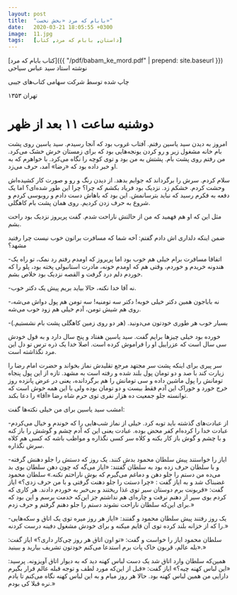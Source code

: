 ```yaml
---
layout: post
title:  "بابام که مرد «بخش نخست»"
date:   2020-03-21 18:05:55 +0300
image:  11.jpg
tags:   [داستان, بابام که مرد, کتاب]
---
```


[کتاب بابام که مرد]({{ "/pdf/babam_ke_mord.pdf" | prepend: site.baseurl }}) نوشته استاد سید عباس سیاحی

چاپ شده توسط شرکت سهامی کتاب‌های جیبی

تهران ۱۳۵۳

# دوشنبه ساعت ۱۱ بعد از ظهر

امروز به دیدن سید یاسین رفتم. آفتاب غروب بود که آنجا رسیدم. سید یاسین روی پشت بام خانه مشغول زیر و رو کردن یونجه‌هایی بود که برای زمستان خرش خشک می‌کرد. من رفتم روی پشت بام. پشتش به من بود و توی کوچه را نگاه می‌کرد. با خواهرم که به او خبر داده بود که «رضا» آمد، حرف می‌زد.

سلام کردم. سرش را برگرداند که جوابم بدهد. از دیدن رنگ و رو و صورت کار کشیده‌اش وحشت کردم. خشکم زد. نزدیک بود فریاد بکشم که چرا؟ چرا این طور شده‌ای؟ اما یک دفعه به فکرم رسید که نباید بترسانمش. این بود که باهاش دست دادم و روبوسی کردم و شروع به حرف زدن کردیم. روی همان پشت بام کاهگلی.

مثل این که او هم فهمید که من از حالتش ناراحت شدم. گفت پریروز نزدیک بود راحت بشم.

ضمن اینکه دلداری اش دادم گفتم: آخه شما که مسافرت براتون خوب نیست چرا رفتید مشهد؟

-اتفاقا مسافرت برام خیلی هم خوب بود اما پریروز که اومدم رفتم رد نمک، تو راه یک هندونه خریدم و خوردم، وقتی هم که اومدم خونه، مادرت استانبولی پخته بود، پلو را که خوردم دلم درد گرفت و القصه نزدیک بود خلاص بشم.

-نه آقا خدا نکنه، حالا بیاید بریم پیش یک دکتر خوب.

-نه باباجون همین دکتر خیلی خوبه! دکتر سه تومنیه! سه تومن هم پول دواش می‌شه، روی هم شیش تومن، آدم خیلی هم زود خوب می‌شه.

-بسیار خوب هر طوری خودتون می‌دونید. (هر دو روی زمین کاهگلی پشت بام نشستیم.)

خورده بود خیلی چیزها برایم گفت. سید یاسین هفتاد و پنج سال دارد و به قول خودش سی سال است که عزراییل او را فراموش کرده است. اصلا خدا یک ذره ترس تو دل این مرد نگذاشته است.

سر پیری برای اینکه پشت سر مجتهد مرجع تقلیدش نماز بخواند و حضرت امام رضا را زیارت کند با صد و دو تومان پول بلند شده و رفته است به مشهد. تازه از این پول پنجاه تومانش را پول ماشین داده و سی تومانش را هم برگردانده، یعنی در عرض پانزده روز خرج خورد و خوراک این آدم فقط بیست و دو تومان بوده ولی با این همه خوش است که توانسته جلو جمعیت ده هزار نفری توی حرم شاه رضا «آقا» را دعا بکند.

امشب سید یاسین برای من خیلی نکته‌ها گفت:

-از عبادت‌های گذشته باید توبه کرد. خیلی از نماز شب‌هایی را که خوندم و خیال می‌کردم عبادت خدا را کرده‌ام کفر محض بوده. عبادت یعنی این که آدم چشم و گوشش را باز کنه و با چشم و گوش باز کار بکنه و کلاه سر کسی نگذاره و مواظب باشه که کسی هم کلاه سرش نگذاره.

-ایاز را خواستند پیش سلطان محمود بدش کنند. یک روز که دستش را جلو دهنش گرفته و با سلطان حرف زده بود به سلطان گفتند: «ایاز می‌گه که چون دهن سلطان بوی بد می‌ده من دستم را جلو دهن و دماغم می‌گیرم که بوش ناراحتم نکنه.» سلطان محمود غضبناک شد و به ایاز گفت : «چرا دستت را جلو دهنت گرفتی و با من حرف زدی؟» ایاز گفت: «قربونت برم دوستان سیر توی غذا ریختند و بی‌خبر به خوردم دادند. هر کاری که کردم بوی سیر از دهنم نرفت و چاره‌ای هم نداشتم جز این‌که خدمت برسم و این بود که برای این‌که سلطان ناراحت نشوند دستم را جلو دهنم گرفتم و حرف زدم.»

-یک روز رفتند پیش سلطان محمود و گفتند: «ایاز هر روز میره توی یک اتاق و سکه‌هایی را که از خزانه بلند کرده توی آن قایم میکنه و برای خودش مشغول دفینه درست کردنه.»

سلطان محمود ایاز را خواست و گفت: «تو اون اتاق هر روز چی‌کار داری؟» ایاز گفت: «بله عالم، قربون خاک پات برم استدعا می‌کنم خودتون تشریف بیارید و ببینید.»

همین‌که سلطان وارد اتاق شد یک دست لباس کهنه دید که به دیوار اتاق آویزونه. پرسید: «این لباس کهنه چیه؟» ایاز گفت: «قبل از این‌که مورد لطف و توجه قبله عالم قرار بگیرم دارایی من همین لباس کهنه بود. حالا هر روز میام و به این لباس کهنه نگاه می‌کنم تا یادم نره قبلا کی بودم.»
